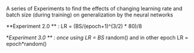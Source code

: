 A series of Experiments to find the effects of changing learning rate and batch size (during training) on generalization by the neural networks


**Experiment 2.0 ** : LR = (BS/(epoch+1)^(3/2) * 80)/8


**Experiment 3.0 ** : once using LR = BS* random() and in other epoch LR = epoch*random()
